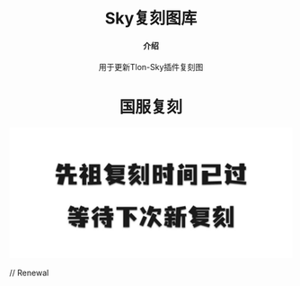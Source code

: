 # <div align="center">Sky复刻图库</div>

#### <div align="center">介绍</div>
<div align="center">用于更新Tlon-Sky插件复刻图</div>

# <div align="center">国服复刻</div>

<p align="center">
<img width = "600" src="image/Reprint.png">
</p>
// Renewal